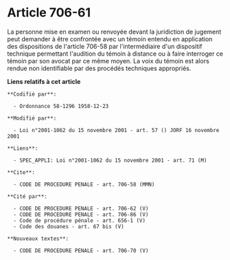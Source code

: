 # Article 706-61

La personne mise en examen ou renvoyée devant la juridiction de jugement peut demander à être confrontée avec un témoin
entendu en application des dispositions de l'article 706-58 par l'intermédiaire d'un dispositif technique permettant
l'audition du témoin à distance ou à faire interroger ce témoin par son avocat par ce même moyen. La voix du témoin est alors
rendue non identifiable par des procédés techniques appropriés.

**Liens relatifs à cet article**

	**Codifié par**:

	  - Ordonnance 58-1296 1958-12-23

	**Modifié par**:

	  - Loi n°2001-1062 du 15 novembre 2001 - art. 57 () JORF 16 novembre 2001

	**Liens**:

	  - SPEC_APPLI: Loi n°2001-1062 du 15 novembre 2001 - art. 71 (M)

	**Cite**:

	  - CODE DE PROCEDURE PENALE - art. 706-58 (MMN)

	**Cité par**:

	  - CODE DE PROCEDURE PENALE - art. 706-62 (V)
	  - CODE DE PROCEDURE PENALE - art. 706-86 (V)
	  - Code de procédure pénale - art. 656-1 (V)
	  - Code des douanes - art. 67 bis (V)

	**Nouveaux textes**:

	  - CODE DE PROCEDURE PENALE - art. 706-70 (V)
